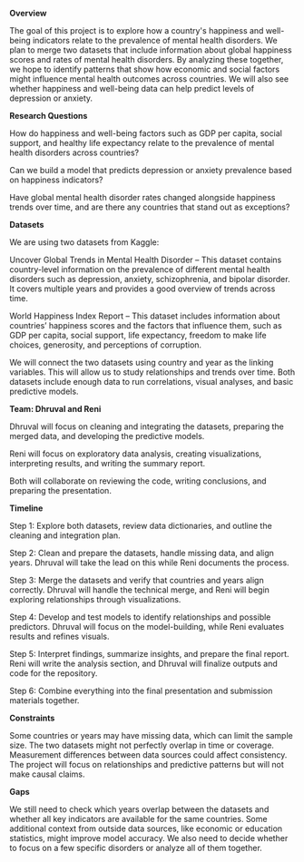 **Overview**

The goal of this project is to explore how a country's happiness and well-being indicators relate to the prevalence of mental health disorders. We plan to merge two datasets that include information about global happiness scores and rates of mental health disorders. By analyzing these together, we hope to identify patterns that show how economic and social factors might influence mental health outcomes across countries. We will also see whether happiness and well-being data can help predict levels of depression or anxiety.

**Research Questions**

How do happiness and well-being factors such as GDP per capita, social support, and healthy life expectancy relate to the prevalence of mental health disorders across countries?

Can we build a model that predicts depression or anxiety prevalence based on happiness indicators?

Have global mental health disorder rates changed alongside happiness trends over time, and are there any countries that stand out as exceptions?

**Datasets**

We are using two datasets from Kaggle:

Uncover Global Trends in Mental Health Disorder – This dataset contains country-level information on the prevalence of different mental health disorders such as depression, anxiety, schizophrenia, and bipolar disorder. It covers multiple years and provides a good overview of trends across time.

World Happiness Index Report – This dataset includes information about countries’ happiness scores and the factors that influence them, such as GDP per capita, social support, life expectancy, freedom to make life choices, generosity, and perceptions of corruption.

We will connect the two datasets using country and year as the linking variables. This will allow us to study relationships and trends over time. Both datasets include enough data to run correlations, visual analyses, and basic predictive models.

**Team: Dhruval and Reni**

Dhruval will focus on cleaning and integrating the datasets, preparing the merged data, and developing the predictive models.

Reni will focus on exploratory data analysis, creating visualizations, interpreting results, and writing the summary report.

Both will collaborate on reviewing the code, writing conclusions, and preparing the presentation.

**Timeline**

Step 1: Explore both datasets, review data dictionaries, and outline the cleaning and integration plan.

Step 2: Clean and prepare the datasets, handle missing data, and align years. Dhruval will take the lead on this while Reni documents the process.

Step 3: Merge the datasets and verify that countries and years align correctly. Dhruval will handle the technical merge, and Reni will begin exploring relationships through visualizations.

Step 4: Develop and test models to identify relationships and possible predictors. Dhruval will focus on the model-building, while Reni evaluates results and refines visuals.

Step 5: Interpret findings, summarize insights, and prepare the final report. Reni will write the analysis section, and Dhruval will finalize outputs and code for the repository.

Step 6: Combine everything into the final presentation and submission materials together.

**Constraints**

Some countries or years may have missing data, which can limit the sample size. The two datasets might not perfectly overlap in time or coverage. Measurement differences between data sources could affect consistency. The project will focus on relationships and predictive patterns but will not make causal claims.

**Gaps**

We still need to check which years overlap between the datasets and whether all key indicators are available for the same countries. Some additional context from outside data sources, like economic or education statistics, might improve model accuracy. We also need to decide whether to focus on a few specific disorders or analyze all of them together.
